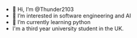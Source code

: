 - 👋 Hi, I’m @Thunder2103
- 👀 I’m interested in software engineering and AI
- 🌱 I’m currently learning python
- I'm a third year university student in the UK. 

<!---
Thunder2103/Thunder2103 is a ✨ special ✨ repository because its `README.md` (this file) appears on your GitHub profile.
You can click the Preview link to take a look at your changes.
--->

